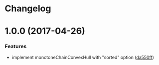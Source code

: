# Changelog

<a name="1.0.0"></a>

# 1.0.0 (2017-04-26)

### Features

- implement monotoneChainConvexHull with "sorted" option ([da550ff](https://github.com/image-js/monotone-chain-convex-hull/commit/da550ff))
